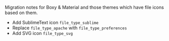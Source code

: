 Migration notes for Boxy & Material and those themes which have file icons based on them.

- Add SublimeText icon `file_type_sublime`
- Replace `file_type_apache` with `file_type_preferences`
- Add SVG icon `file_type_svg`
